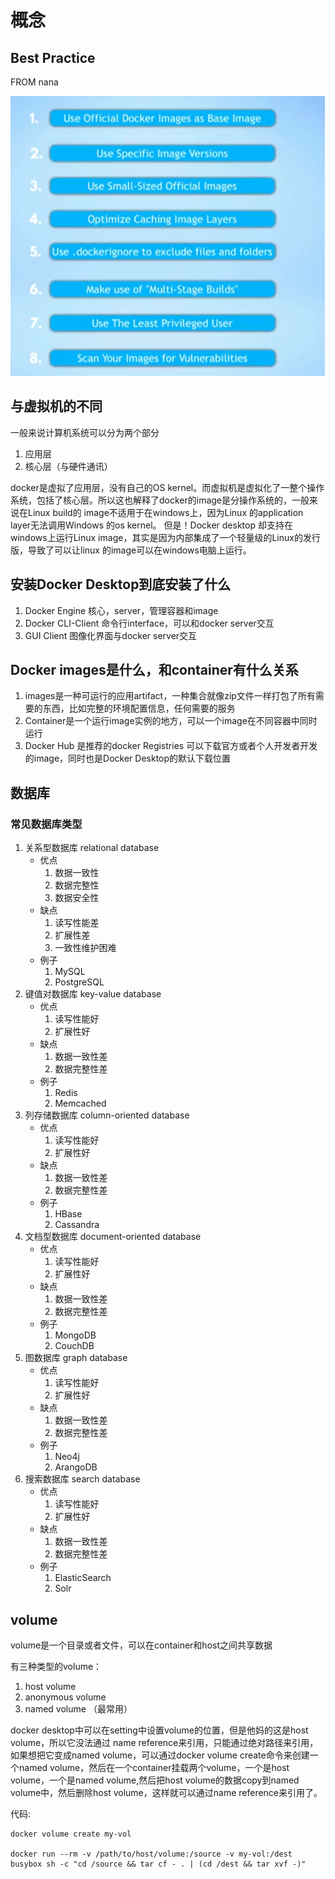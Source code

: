 # 概念

## Best Practice
FROM nana

![alt text](image.png)
## 与虚拟机的不同
一般来说计算机系统可以分为两个部分

1. 应用层
2. 核心层（与硬件通讯）
   
docker是虚拟了应用层，没有自己的OS kernel。而虚拟机是虚拟化了一整个操作系统，包括了核心层。所以这也解释了docker的image是分操作系统的，一般来说在Linux build的 image不适用于在windows上，因为Linux 的application layer无法调用Windows 的os kernel。
但是！Docker desktop 却支持在windows上运行Linux image，其实是因为内部集成了一个轻量级的Linux的发行版，导致了可以让linux 的image可以在windows电脑上运行。

## 安装Docker Desktop到底安装了什么

1. Docker Engine
   核心，server，管理容器和image
2. Docker CLI-Client
   命令行interface，可以和docker server交互
3. GUI Client
   图像化界面与docker server交互

## Docker images是什么，和container有什么关系
1. images是一种可运行的应用artifact，一种集合就像zip文件一样打包了所有需要的东西，比如完整的环境配置信息，任何需要的服务
2. Container是一个运行image实例的地方，可以一个image在不同容器中同时运行
3. Docker Hub 是推荐的docker Registries 可以下载官方或者个人开发者开发的image，同时也是Docker Desktop的默认下载位置


## 数据库
  ### 常见数据库类型
  1. 关系型数据库 relational database
     - 优点
        1. 数据一致性
        2. 数据完整性
        3. 数据安全性
     - 缺点
        1. 读写性能差
        2. 扩展性差
        3. 一致性维护困难
     - 例子
        1. MySQL
        2. PostgreSQL
   2.  键值对数据库 key-value database
       - 优点
         1. 读写性能好
         2. 扩展性好
       - 缺点
         1. 数据一致性差
         2. 数据完整性差
       - 例子
         1. Redis
         2. Memcached
   3. 列存储数据库 column-oriented database
        - 优点
          1. 读写性能好
          2. 扩展性好
        - 缺点
          1. 数据一致性差
          2. 数据完整性差
        - 例子
          1. HBase
          2. Cassandra
   4.  文档型数据库 document-oriented database
        - 优点
          1. 读写性能好
          2. 扩展性好
        - 缺点
          1. 数据一致性差
          2. 数据完整性差
        - 例子
          1. MongoDB
          2. CouchDB
   5.  图数据库 graph database
        - 优点
          1. 读写性能好
          2. 扩展性好
        - 缺点
          1. 数据一致性差
          2. 数据完整性差
        - 例子
          1. Neo4j
          2. ArangoDB
   6.  搜索数据库 search database
        - 优点
          1. 读写性能好
          2. 扩展性好
        - 缺点
          1. 数据一致性差
          2. 数据完整性差
        - 例子
          1. ElasticSearch
          2. Solr

## volume
   volume是一个目录或者文件，可以在container和host之间共享数据

   有三种类型的volume：

  1. host volume
  2. anonymous volume
  3. named volume （最常用）
   
  docker desktop中可以在setting中设置volume的位置，但是他妈的这是host volume，所以它没法通过 name reference来引用，只能通过绝对路径来引用，如果想把它变成named volume，可以通过docker volume create命令来创建一个named volume，然后在一个container挂载两个volume，一个是host volume，一个是named volume,然后把host volume的数据copy到named volume中，然后删除host volume，这样就可以通过name reference来引用了。
  
  代码:

  ``` shell
  docker volume create my-vol

  docker run --rm -v /path/to/host/volume:/source -v my-vol:/dest busybox sh -c "cd /source && tar cf - . | (cd /dest && tar xvf -)"

  ```

